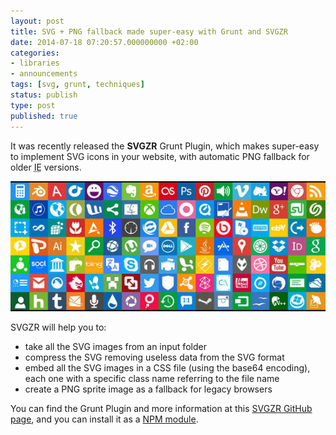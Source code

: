 ```yaml
---
layout: post
title: SVG + PNG fallback made super-easy with Grunt and SVGZR
date: 2014-07-18 07:20:57.000000000 +02:00
categories:
- libraries
- announcements
tags: [svg, grunt, techniques]
status: publish
type: post
published: true
---
```

It was recently released the **SVGZR** Grunt Plugin, which makes super-easy to implement SVG icons in your website, with automatic PNG fallback for older <abbr title="Internet Explorer">IE</abbr> versions.

![SVG Icons](/assets/post-images/svg-icons.jpg)

SVGZR will help you to:

*   take all the SVG images from an input folder
*   compress the SVG removing useless data from the SVG format
*   embed all the SVG images in a CSS file (using the base64 encoding), each one with a specific class name referring to the file name
*   create a PNG sprite image as a fallback for legacy browsers

You can find the Grunt Plugin and more information at this [SVGZR GitHub page](https://github.com/aditollo/grunt-svgzr), and you can install it as a [NPM module](https://www.npmjs.org/package/grunt-svgzr).